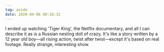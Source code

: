 ```yaml
---
tag: aside
date: 2020-04-06 00:16:31
---
```

I ended up watching 'Tiger King', the Netflix documentary, and all I can describe it as is a Russian nesting doll of crazy. It's like a story written by a 12 year old boy—all rising action, twist after twist—except it's based on real footage. Really strange, interesting show. 